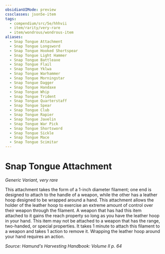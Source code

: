 ```yaml
---
obsidianUIMode: preview
cssclasses: json5e-item
tags:
  - compendium/src/5e/hhhvii
  - item/rarity/very-rare
  - item/wondrous/wondrous-item
aliases:
  - Snap Tongue Attachment
  - Snap Tongue Longsword
  - Snap Tongue Hooked Shortspear
  - Snap Tongue Light Hammer
  - Snap Tongue Battleaxe
  - Snap Tongue Flail
  - Snap Tongue Yklwa
  - Snap Tongue Warhammer
  - Snap Tongue Morningstar
  - Snap Tongue Dagger
  - Snap Tongue Handaxe
  - Snap Tongue Whip
  - Snap Tongue Trident
  - Snap Tongue Quarterstaff
  - Snap Tongue Spear
  - Snap Tongue Club
  - Snap Tongue Rapier
  - Snap Tongue Javelin
  - Snap Tongue War Pick
  - Snap Tongue Shortsword
  - Snap Tongue Sickle
  - Snap Tongue Mace
  - Snap Tongue Scimitar
---
```

# Snap Tongue Attachment
*Generic Variant, very rare*  


This attachment takes the form of a 1-inch diameter filament; one end is designed to attach to the handle of a weapon, while the other has a leather hoop designed to be wrapped around a hand. This attachment allows the holder of the leather hoop to exercise an extreme amount of control over their weapon through the filament. A weapon that has had this item attached to it gains the reach property so long as you have the leather hoop in your hand. This item may not be attached to a weapon that has the range, two-handed, or special properties. It takes 1 minute to attach this filament to a weapon and takes 1 action to remove it. Wrapping the leather hoop around your hand requires an action.

*Source: Hamund's Harvesting Handbook: Volume II p. 64*
